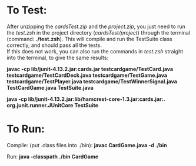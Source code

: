 # **To Test:**

After unzipping the *cardsTest.zip* and the *project.zip*, you just need to run the *test.zsh* in the project directory (*cardsTest/project*) through the terminal (command: **./test.zsh**). This will compile and run the TestSuite class correctly, and should pass all the tests.  
If this does not work, you can also run the commands in *test.zsh* straight into the terminal, to give the same results: 
 
**javac -cp lib/junit-4.13.2.jar:cards.jar testcardgame/TestCard.java 
testcardgame/TestCardDeck.java testcardgame/TestGame.java 
testcardgame/TestPlayer.java testcardgame/TestWinnerSignal.java 
TestCardGame.java TestSuite.java**
 
**java -cp lib/junit-4.13.2.jar:lib/hamcrest-core-1.3.jar:cards.jar:. 
org.junit.runner.JUnitCore TestSuite**
 
 
 
 
# **To Run:**
 
Compile: (put .class files into ./bin): 
**javac CardGame.java -d ./bin**
 
Run: 
**java -classpath ./bin CardGame**
